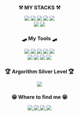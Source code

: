 <div align=center>
  <h3> ⚒️ MY STACKS ⚒️</h3>
  <img src ="https://img.shields.io/badge/Python-3776AB.svg?&style=flat-square&logo=python&logoColor=white"/>
  <img src ="https://img.shields.io/badge/C-A8B9CC.svg?&style=flat-square&logo=C&logoColor=white"/>
  <img src ="https://img.shields.io/badge/Android-3DDC84.svg?&style=flat-square&logo=Android&logoColor=white"/>
  <img src ="https://img.shields.io/badge/Kotlin-7F52FF.svg?&style=flat-square&logo=Kotlin&logoColor=white"/>
  <img src ="https://img.shields.io/badge/Jetpack Compose-4285F4.svg?&style=flat-square&logo=Jetpack Compose&logoColor=white"/>  <br>
  <img src ="https://img.shields.io/badge/HTML5-E34F26.svg?&style=flat-square&logo=HTML5&logoColor=white"/>
  <img src ="https://img.shields.io/badge/CSS3-1572B6.svg?&style=flat-square&logo=CSS3&logoColor=white"/> 
</div>

<div align=center>
  <h3> 🛹 My Tools 🛹 </h3>
  <img src ="https://img.shields.io/badge/Android Studio-3DDC84.svg?&style=flat-square&logo=Android Studio&logoColor=white"/> 
  <img src ="https://img.shields.io/badge/Notion-000000.svg?&style=flat-square&logo=Notion&logoColor=white"/>
  <img src ="https://img.shields.io/badge/Figma-F24E1E.svg?&style=flat-square&logo=Figma&logoColor=white"/> 
  <img src ="https://img.shields.io/badge/GitHub-181717.svg?&style=flat-square&logo=GitHub&logoColor=white"/>
  <img src ="https://img.shields.io/badge/Visual Studio Code-007ACC.svg?&style=flat-square&logo=Visual Studio Code&logoColor=white"/> <br>
  <img src ="https://img.shields.io/badge/Google Colab-F9AB00.svg?&style=flat-square&logo=Google Colab&logoColor=white"/> 
  <img src ="https://img.shields.io/badge/Jupyter-F37626.svg?&style=flat-square&logo=Jupyter&logoColor=white"/> 
  <img src ="https://img.shields.io/badge/GitKraken-179287.svg?&style=flat-square&logo=GitKraken&logoColor=white"/>
  <img src ="https://img.shields.io/badge/Intellij IDEA-000000.svg?&style=flat-square&logo=Intellij IDEA&logoColor=white"/>
</div>

<div align=center>
  <h3> 🏆 Argorithm Silver Level 🏆 </h3>
  <img src="http://mazassumnida.wtf/api/v2/generate_badge?boj=sw613"/>
</div>

<div align=center>
  <h3> 😁 Where to find me 😁 </h3>
  <a href="https://github.com/stev3j">
    <img src="https://img.shields.io/badge/GitHub-181717?style=for-the-badge&logo=GitHub&logoColor=white">
  </a>
  <a href="https://www.instagram.com/stev3_j/"> 
    <img src="https://img.shields.io/badge/Instagram-E4405F?style=for-the-badge&logo=Instagram&logoColor=white"> 
  </a>
  <a href="https://stev3j.tistory.com/">
     <img src="https://img.shields.io/badge/Tistory-000000?style=for-the-badge&logo=Tistory&logoColor=white">
  </a>
  <a href="https://bento.me/stev3j/">
     <img src="https://img.shields.io/badge/stev3j-00A98F?style=for-the-badge&logo=About.me&logoColor=white">
  </a>
</div>
